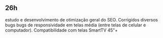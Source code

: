 ## 26h
estudo e desenvolvimento de otimização geral do SEO. Corrigidos diversos bugs bugs de responsividade em telas média (entre telas de celular e computador). Compatibilidade com telas SmartTV 45"+

